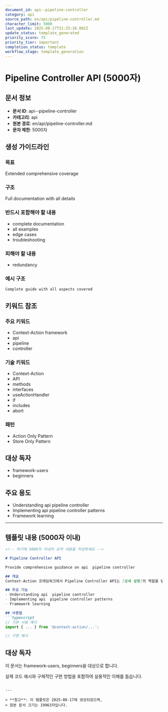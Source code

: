 ```yaml
---
document_id: api--pipeline-controller
category: api
source_path: en/api/pipeline-controller.md
character_limit: 5000
last_update: 2025-08-17T21:25:26.002Z
update_status: template_generated
priority_score: 75
priority_tier: important
completion_status: template
workflow_stage: template_generation
---
```


# Pipeline Controller API (5000자)

## 문서 정보
- **문서 ID**: api--pipeline-controller
- **카테고리**: api
- **원본 경로**: en/api/pipeline-controller.md
- **문자 제한**: 5000자

## 생성 가이드라인

### 목표
Extended comprehensive coverage

### 구조
Full documentation with all details

### 반드시 포함해야 할 내용
- complete documentation
- all examples
- edge cases
- troubleshooting

### 피해야 할 내용  
- redundancy

### 예시 구조
```
Complete guide with all aspects covered
```

## 키워드 참조

### 주요 키워드
- Context-Action framework
- api
- pipeline
- controller

### 기술 키워드
- Context-Action
- API
- methods
- interfaces
- useActionHandler
- if
- includes
- abort

### 패턴
- Action Only Pattern
- Store Only Pattern

## 대상 독자
- framework-users
- beginners

## 주요 용도
- Understanding api  pipeline controller
- Implementing api  pipeline controller patterns
- Framework learning

---

## 템플릿 내용 (5000자 이내)

```markdown
<!-- 여기에 5000자 이내의 요약 내용을 작성하세요 -->

# Pipeline Controller API

Provide comprehensive guidance on api  pipeline controller

## 개요
Context-Action 프레임워크에서 Pipeline Controller API는 [상세 설명]의 역할을 담당합니다.

## 주요 기능
- Understanding api  pipeline controller
- Implementing api  pipeline controller patterns
- Framework learning

## 사용법
```typescript
// 기본 사용 예시
import { ... } from '@context-action/...';

// 구현 예시
```

## 대상 독자
이 문서는 framework-users, beginners을 대상으로 합니다.

실제 코드 예시와 구체적인 구현 방법을 포함하여 실용적인 이해를 돕습니다.
```

---

> **참고**: 이 템플릿은 2025-08-17에 생성되었으며, 
> 원본 문서 크기는 19963자입니다.

